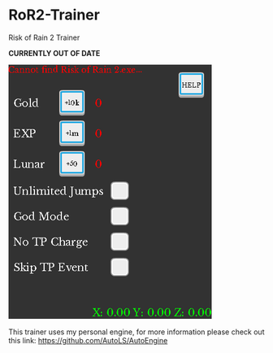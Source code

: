 # RoR2-Trainer
Risk of Rain 2 Trainer

**CURRENTLY OUT OF DATE**

![alt text](https://github.com/AutoLS/RoR2-Trainer/blob/master/Sample.png)

This trainer uses my personal engine, for more information please check out this link: https://github.com/AutoLS/AutoEngine
